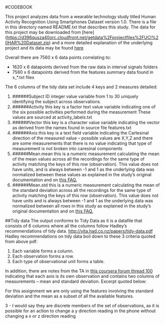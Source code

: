 #CODEBOOK


This project analyzes data from a wearable technology study titled Human Activity Recognition Using Smartphones Dataset version 1.0.  There is a file in this directory named README.txt that describes this study.  The data for this project may be downloaded from [here] (https://d396qusza40orc.cloudfront.net/getdata%2Fprojectfiles%2FUCI%20HAR%20Dataset.zip)  and a more detailed explanation of the underlying project and its data may be found [here](http://archive.ics.uci.edu/ml/datasets/Human+Activity+Recognition+Using+Smartphones) 

Overall there are 7560 x 6 data points correlating to:
-  1620 x 6 datapoints derived from the raw data in interval signals folders
-  7560 x 6 datapoints derived from the features summary data found in x_*.txt files

The 6 columns of the tidy data set include 4 keys and 2 measures detailed:
1.  ######Subject ID 
integer value variable from 1 to 30 uniquely identifying the subject across observations. 
2.  ######Activity
this key is a factor text value variable indicating one of the six possible activities performed during the measurement  These values are sourced at activity_labels.txt
3.  ######Vector
this key is a character value variable indicating the vector as derived from the names found in source file features.txt
4.  ######Axis
this key is a text field variable indicating the Cartesinal direction of the measured value – possible values are X,Y,Z and there are some measurements that there is no value indicating that type of measurement is not broken into caresinal components
5.  ######Mean.mean
this is a numeric measurement calculating the mean of the mean values across all the recordings for the same type of activity matching the keys of this row (observation).  This value does not have units, and is always between -1 and 1 as the underlying data was normalized between these values as explained in the study’s original documentation and on [this FAQ.](https://class.coursera.org/getdata-016/forum/thread?thread_id=50)
6.  ######Mean.std
this is a numeric measurement calculating the mean of the standard deviation across all the recordings for the same type of activity matching the keys of this row (observation).   This value does not have units and is always between -1 and 1 as the underlying data was normalized between all rows in this study as explained in the study’s original documentation and on [this FAQ.](https://class.coursera.org/getdata-016/forum/thread?thread_id=50)
    
##Tidy data
The output conforms to Tidy Data as it is a datafile that consists of 6 columns where all the columns follow Hadley’s recommendations of tidy data. http://vita.had.co.nz/papers/tidy-data.pdf
Hadley recommendations on tidy data boil down to these 3 criteria quoted from above pdf:

1.  Each variable forms a column.
2.  Each observation forms a row.
3.  Each type of observational unit forms a table.

In addition, there are notes from the TA in [this coursera forum thread 100](https://class.coursera.org/getdata-016/forum/thread?thread_id=100) indicating that each axis is its own observation and contains two columns of measurements – mean and standard deviation.  Excerpt quoted below:   

>
For this assignment we are only using the features involving the standard deviation and the mean as a subset of all the available features.

>
3 - I would say they are discrete members of the set of observations, as it is possible for an action to change a y direction reading in the phone without changing a x or z direction reading


